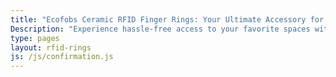 ```yaml
---
title: "Ecofobs Ceramic RFID Finger Rings: Your Ultimate Accessory for a Hassle-Free Lifestyle"
Description: "Experience hassle-free access to your favorite spaces with Ecofobs Ceramic RFID Finger Rings. Upgrade to a stylish and eco-friendly solution for gym, swimming club, locker room, and office access. Check out our rings and see how they can change your life for the better with improved efficiency"
type: pages
layout: rfid-rings
js: /js/confirmation.js
---
```

